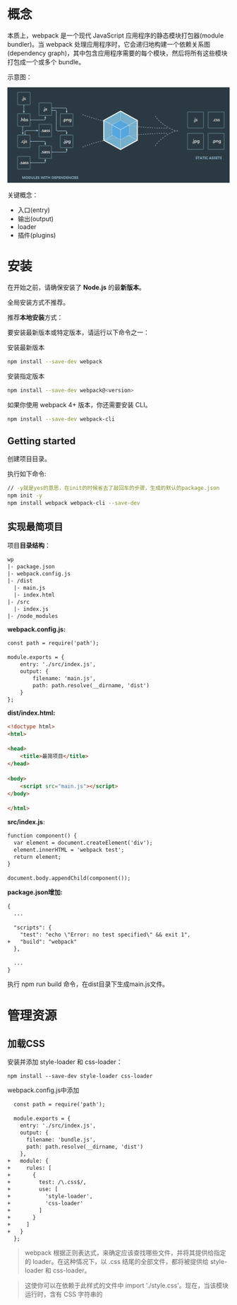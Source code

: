 # 概念

本质上，webpack 是一个现代 JavaScript 应用程序的静态模块打包器(module bundler)。当 webpack 处理应用程序时，它会递归地构建一个依赖关系图(dependency graph)，其中包含应用程序需要的每个模块，然后将所有这些模块打包成一个或多个 bundle。

示意图：

![](./imgs/webpack.png)

关键概念：

* 入口(entry)
* 输出(output)
* loader
* 插件(plugins)



# 安装

在开始之前，请确保安装了 **Node.js** 的最**新版本**。

全局安装方式不推荐。

推荐**本地安装**方式：

要安装最新版本或特定版本，请运行以下命令之一：

安装最新版本

```bash
npm install --save-dev webpack
```

安装指定版本

```bash
npm install --save-dev webpack@<version>
```

如果你使用 webpack 4+ 版本，你还需要安装 CLI。

```bash
npm install --save-dev webpack-cli
```

## Getting started

创建项目目录。

执行如下命令:

```bash
// -y就是yes的意思，在init的时候省去了敲回车的步骤，生成的默认的package.json
npm init -y
npm install webpack webpack-cli --save-dev
```
## 实现最简项目

项目**目录结构**：

```
wp
|- package.json
|- webpack.config.js
|- /dist
  |- main.js
  |- index.html
|- /src
  |- index.js
|- /node_modules
```
**webpack.config.js:**

```
const path = require('path');

module.exports = {
    entry: './src/index.js',
    output: {
        filename: 'main.js',
        path: path.resolve(__dirname, 'dist')
    }
};
```
**dist/index.html:**

```html
<!doctype html>
<html>

<head>
    <title>最简项目</title>
</head>

<body>
    <script src="main.js"></script>
</body>

</html>
```
**src/index.js**:

```
function component() {
  var element = document.createElement('div');
  element.innerHTML = 'webpack test';
  return element;
}

document.body.appendChild(component());
```
**package.json增加:**
```
{
  ...
    
  "scripts": {
    "test": "echo \"Error: no test specified\" && exit 1",
+   "build": "webpack"
  },
    
  ...
}
```
执行 npm run build 命令，在dist目录下生成main.js文件。



# 管理资源

## 加载CSS

安装并添加 style-loader 和 css-loader：
```
npm install --save-dev style-loader css-loader
```
webpack.config.js中添加
```
  const path = require('path');

  module.exports = {
    entry: './src/index.js',
    output: {
      filename: 'bundle.js',
      path: path.resolve(__dirname, 'dist')
    },
+   module: {
+     rules: [
+       {
+         test: /\.css$/,
+         use: [
+           'style-loader',
+           'css-loader'
+         ]
+       }
+     ]
+   }
  };
```
> webpack 根据正则表达式，来确定应该查找哪些文件，并将其提供给指定的 loader。在这种情况下，以 .css 结尾的全部文件，都将被提供给 style-loader 和 css-loader。

> 这使你可以在依赖于此样式的文件中 import './style.css'。现在，当该模块运行时，含有 CSS 字符串的 <style> 标签，将被插入到 html 文件的 <head> 中。

> css-loader: 解释(interpret) @import 和 url() ，会 import/require() 后再解析(resolve)它们。

> style-loader: Adds CSS to the DOM by injecting a <style> tag

举例：

src/style.css

```
.content {
    color:green;
}
```
src/index.js

```
import './style.css'
function component() {
  var element = document.createElement('div');
  element.innerHTML = 'webpack test';
  element.classList.add('content');
  return element;
}

document.body.appendChild(component());
```

### css提取？？？

### postcss ？？？

### less ？？？

### sass ？？？

## 加载图片

使用 file-loader，我们可以轻松地将这些内容混合到 CSS 中：
```
npm install --save-dev file-loader
```
webpack.config.js文件增加
```
  const path = require('path');

  module.exports = {
    
    ...
    
    module: {
      rules: [
      
        ...
        
+       {
+         test: /\.(png|svg|jpg|gif)$/,
+         use: [
+           'file-loader'
+         ]
+       }
      ]
    }
  };
```

举例：
src/index.js
```
  import _ from 'lodash';
  import './style.css';
+ import Icon from './icon.png';

  function component() {
    var element = document.createElement('div');
    ...

+   // 将图像添加到我们现有的 div。
+   var myIcon = new Image();
+   myIcon.src = Icon;
+
+   element.appendChild(myIcon);

    return element;
  }

  document.body.appendChild(component());
```
或

src/style.css
```
  .hello {
    color: red;
+   background: url('./icon.png');
  }
```
### image-webpack-loader？？？

### url-loader？？？

### html-loader？？？

## 加载字体

那么，像字体这样的其他资源如何处理呢？file-loader 和 url-loader 可以接收并加载任何文件，然后将其输出到构建目录。这就是说，我们可以将它们用于任何类型的文件，包括字体。

webpack.config.js：
```
  const path = require('path');

  module.exports = {
    ...
    module: {
      rules: [
        ...
        
+       {
+         test: /\.(woff|woff2|eot|ttf|otf)$/,
+         use: [
+           'file-loader'
+         ]
+       }
      ]
    }
  };
```

举例：

src/style.css
```
+ @font-face {
+   font-family: 'MyFont';
+   src:  url('./my-font.woff2') format('woff2'),
+         url('./my-font.woff') format('woff');
+   font-weight: 600;
+   font-style: normal;
+ }

  .hello {
    color: red;
+   font-family: 'MyFont';
    background: url('./icon.png');
  }
```
> https://www.fontsquirrel.com/tools/webfont-generator 可以转换字体为浏览器可以识别的字体。

## 加载数据

* 可以加载的有用资源还有数据，如 JSON 文件，CSV、TSV 和 XML。
* JSON 支持实际上是内置的(例如，直接使用import Data from './data.json' 默认将正常运行）。
* 导入 CSV、TSV 可以使用 csv-loader
* 导入 XML可以使用 xml-loader

安装
```
npm install --save-dev csv-loader xml-loader
```
webpack.config.js
```
  const path = require('path');

  module.exports = {
    
    module: {
      rules: [
        ...
        
+       {
+         test: /\.(csv|tsv)$/,
+         use: [
+           'csv-loader'
+         ]
+       },
+       {
+         test: /\.xml$/,
+         use: [
+           'xml-loader'
+         ]
+       }
      ]
    }
  };  
```

现在，你可以 import 这四种类型的数据(JSON, CSV, TSV, XML)中的任何一种。

## 全局资源

### alias？？？



# 管理输出

到目前为止，我们在 index.html 文件中手动引入所有资源，然而随着应用程序增长，并且一旦开始对文件名使用哈希(hash)]并输出多个 bundle，手动地对 index.html 文件进行管理，一切就会变得困难起来。然而，可以通过一些插件，会使这个过程更容易操控。

## 设定 HtmlWebpackPlugin 

首先安装插件：
```
npm install --save-dev html-webpack-plugin
```
webpack.config.js
```
  const path = require('path');
+ const HtmlWebpackPlugin = require('html-webpack-plugin');

  module.exports = {
    ...
    
+   plugins: [
+     new HtmlWebpackPlugin({
+       title: 'Output Management'
+     })
+   ],
    
    ...
    
  };
```
HtmlWebpackPlugin 还是会默认生成 index.html 文件。这就是说，它会用新生成的 index.html 文件，把我们的原来的替换。

执行npm run build后，如果你在代码编辑器中将 index.html 打开，你就会看到 HtmlWebpackPlugin 创建了一个全新的文件，所有的 bundle 会自动添加到 html 中。

###  html-webpack-template？？？

## 清理 /dist 文件夹 

通常，在每次构建前清理 /dist 文件夹，是比较推荐的做法，因此只会生成用到的文件。

clean-webpack-plugin 是一个比较普及的管理插件，让我们安装和配置下。
```
npm install clean-webpack-plugin --save-dev
```
webpack.config.js
```
  const path = require('path');
  const HtmlWebpackPlugin = require('html-webpack-plugin');
+ const CleanWebpackPlugin = require('clean-webpack-plugin');

  module.exports = {
    entry: {
      app: './src/index.js',
      print: './src/print.js'
    },
    plugins: [
+     new CleanWebpackPlugin(['dist']),
      new HtmlWebpackPlugin({
        title: 'Output Management'
      })
    ],
    output: {
      filename: '[name].bundle.js',
      path: path.resolve(__dirname, 'dist')
    }
  };
```
现在执行 npm run build，再检查 /dist 文件夹。如果一切顺利，你现在应该不会再看到旧的文件，只有构建后生成的文件！

## manifest？？？

### WebpackManifestPlugin？？？



# 开发环境

## 使用 source map 

当 webpack 打包源代码时，可能会很难追踪到错误和警告在源代码中的原始位置。例如，如果将三个源文件（a.js, b.js 和 c.js）打包到一个 bundle（bundle.js）中，而其中一个源文件包含一个错误，那么堆栈跟踪就会简单地指向到 bundle.js。这并通常没有太多帮助，因为你可能需要准确地知道错误来自于哪个源文件。

为了更容易地追踪错误和警告，JavaScript 提供了 source map 功能，将编译后的代码映射回原始源代码。如果一个错误来自于 b.js，source map 就会明确的告诉你。

source map 有很多不同的选项可用，我们使用 inline-source-map 选项为例作为说明：

在 print.js 文件中生成一个错误：

src/print.js
```
  export default function printMe() {
-   console.log('I get called from print.js!');
+   cosnole.error('I get called from print.js!');
  }
```
npm run build 之后，浏览器控制台定位错误在app.bundle.js文件：
```
app.bundle.js:1 I get called from print.js!
r @ app.bundle.js:1
```
做如下修改：

webpack.config.js
```
const path = require('path');
  const HtmlWebpackPlugin = require('html-webpack-plugin');
  const CleanWebpackPlugin = require('clean-webpack-plugin');

  module.exports = {
    entry: {
      app: './src/index.js',
      print: './src/print.js'
    },
+   devtool: 'inline-source-map',
    ...
  };
```
执行npm run build，并在浏览器运行，可以定位错误在源文件print.js
```
I get called from print.js!
r @ print.js:2
```
source map帮助定位了问题的确切位置。

## 开发工具

* webpack's Watch Mode
* webpack-dev-server
* webpack-dev-middleware

### 观察模式（Watch Mode）

添加一个用于启动 webpack 的观察模式的 npm script 脚本：

package.json
```
  {
    ...
    
    "scripts": {
      "test": "echo \"Error: no test specified\" && exit 1",
+     "watch": "webpack --watch",
      "build": "webpack"
    },
    
    ...
  }
```
命令行中运行 npm run watch，然后就会看到 webpack 是如何编译代码。 然而，你会发现并没有退出命令行。这是因为 script 脚本当前还在观察文件。

修改并保存文件并检查终端窗口。应该可以看到 webpack 自动重新编译修改后的模块！

> 唯一的缺点是，为了看到修改后的实际效果，你需要刷新浏览器。

### webpack-dev-server

webpack-dev-server 为你提供了一个简单的 web 服务器，并且能够实时重新加载(live reloading)。让我们设置以下：
```
npm install --save-dev webpack-dev-server
```
修改配置文件，告诉开发服务器(dev server)，在哪里查找文件：

webpack.config.js
```
  const path = require('path');
  const HtmlWebpackPlugin = require('html-webpack-plugin');
  const CleanWebpackPlugin = require('clean-webpack-plugin');

  module.exports = {
    entry: {
      app: './src/index.js',
      print: './src/print.js'
    },
    devtool: 'inline-source-map',
+   devServer: {
+     contentBase: './dist'
+   },

    ...
    
  };
```
以上配置告知 webpack-dev-server，在 localhost:8080 下建立服务，将 dist 目录下的文件，作为可访问文件。

让我们添加一个 script 脚本，可以直接运行开发服务器(dev server)：

package.json
```
  {
    ...
    
    "scripts": {
      "test": "echo \"Error: no test specified\" && exit 1",
      "watch": "webpack --watch",
+     "start": "webpack-dev-server --open",
      "build": "webpack"
    },
    ...
  }
```
现在，我们可以在命令行中运行 npm start，就会看到浏览器自动加载页面。如果现在修改和保存任意源文件，web 服务器就会自动重新加载编译后的代码。

#### publicPath？？？

#### Hot Module Replacement？？？

### 使用 webpack-dev-middleware

webpack-dev-middleware 是一个容器(wrapper)，它可以把 webpack 处理后的文件传递给一个服务器(server)。 webpack-dev-server 在内部使用了它，然而它也可以作为一个单独的 package 来使用，以便根据需求进行更多自定义设置。

首先，安装 `express` 和 `webpack-dev-middleware`：

```bash
npm install --save-dev express webpack-dev-middleware
```

现在，我们需要调整 webpack 配置文件，以确保 middleware(中间件) 功能能够正确启用：

**webpack.config.js**

```diff
  const path = require('path');
  const HtmlWebpackPlugin = require('html-webpack-plugin');
  const CleanWebpackPlugin = require('clean-webpack-plugin');

  module.exports = {
    ...
    output: {
      filename: '[name].bundle.js',
      path: path.resolve(__dirname, 'dist'),
+     publicPath: '/'
    }
  };
```

我们将会在 server 脚本使用 `publicPath`，以确保文件资源能够正确地 serve 在 `http://localhost:3000` 下，稍后我们会指定 port number(端口号)。接下来是设置自定义 `express` server：

**project**

```diff
  webpack-demo
  |- package.json
  |- webpack.config.js
+ |- server.js
  |- /dist
  |- /src
    |- index.js
    |- print.js
  |- /node_modules
```

**server.js**

```javascript
const express = require('express');
const webpack = require('webpack');
const webpackDevMiddleware = require('webpack-dev-middleware');

const app = express();
const config = require('./webpack.config.js');
const compiler = webpack(config);

// 告诉 express 使用 webpack-dev-middleware，
// 以及将 webpack.config.js 配置文件作为基础配置
app.use(webpackDevMiddleware(compiler, {
  publicPath: config.output.publicPath
}));

// 将文件 serve 到 port 3000。
app.listen(3000, function () {
  console.log('Example app listening on port 3000!\n');
});
```

现在，添加一个 npm script，以使我们更方便地运行服务：

**package.json**

```diff
  {
    ...
    "scripts": {
      "test": "echo \"Error: no test specified\" && exit 1",
      "watch": "webpack --watch",
      "start": "webpack-dev-server --open",
+     "server": "node server.js",
      "build": "webpack"
    },
    ...
  }
```

现在，在 terminal(终端) 中执行 `npm run server`，将会有类似如下信息输出：

```bash
Example app listening on port 3000!
...
          Asset       Size  Chunks                    Chunk Names
  app.bundle.js    1.44 MB    0, 1  [emitted]  [big]  app
print.bundle.js    6.57 kB       1  [emitted]         print
     index.html  306 bytes          [emitted]
...
webpack: Compiled successfully.
```

现在，打开浏览器，访问 `http://localhost:3000`。应该看到webpack 应用程序已经运行！



# 热模块替换

## 启用 HMR 

此功能可以很大程度提高生产效率。

webpack.config.js
```diff
  const path = require('path');
  const HtmlWebpackPlugin = require('html-webpack-plugin');
  const CleanWebpackPlugin = require('clean-webpack-plugin');
+ const webpack = require('webpack');

  module.exports = {
    entry: {
-      app: './src/index.js',
-      print: './src/print.js'
+      app: './src/index.js'
    },
    devtool: 'inline-source-map',
    devServer: {
      contentBase: './dist',
+     hot: true
    },
    plugins: [
      new CleanWebpackPlugin(['dist']),
      new HtmlWebpackPlugin({
        title: '模块热替换'
      }),
+     new webpack.HotModuleReplacementPlugin()
    ],
    output: {
      filename: '[name].bundle.js',
      path: path.resolve(__dirname, 'dist')
    }
  };
```

> 可以通过命令来修改 [webpack-dev-server](https://github.com/webpack/webpack-dev-server) *的配置：*`webpack-dev-server --hotOnly`

现在，修改 `index.js` 文件，以便在 `print.js` 内部发生变更时，告诉 webpack 接受 updated module。

```diff
  import _ from 'lodash';
  import printMe from './print.js';

  function component() {
    ...
  }

  document.body.appendChild(component());
+
+ if (module.hot) {
+   module.hot.accept('./print.js', function() {
+     console.log('Accepting the updated printMe module!');
+     printMe();
+   })
+ }
```

## 通过 Node.js API 

在 Node.js API 中使用 webpack dev server 时，不要将 dev server 选项放在 webpack 配置对象(webpack config object)中。而是，在创建时，将其作为第二个参数传递。例如：

```
new WebpackDevServer(compiler, options)
```

想要启用 HMR，还需要修改 webpack 配置对象，使其包含 HMR 入口起点。`webpack-dev-server` package 中具有一个叫做 `addDevServerEntrypoints` 的方法，你可以通过使用这个方法来实现。这是关于如何使用的一个基本示例：

**dev-server.js**

```javascript
const webpackDevServer = require('webpack-dev-server');
const webpack = require('webpack');

const config = require('./webpack.config.js');
const options = {
  contentBase: './dist',
  hot: true,
  host: 'localhost'
};

webpackDevServer.addDevServerEntrypoints(config, options);
const compiler = webpack(config);
const server = new webpackDevServer(compiler, options);

server.listen(5000, 'localhost', () => {
  console.log('dev server listening on port 5000');
});
```

> 如果你正在使用 [`webpack-dev-middleware`](https://webpack.docschina.org/guides/development#using-webpack-dev-middleware)，可以通过 [`webpack-hot-middleware`](https://github.com/webpack-contrib/webpack-hot-middleware) package，在自定义 dev server 中启用 HMR。

## 问题 

模块热替换可能比较难以掌握。为了说明这一点，我们回到刚才的示例中。如果你继续点击示例页面上的按钮，你会发现控制台仍在打印旧的 `printMe` 函数。

这是因为按钮的 `onclick` 事件处理函数仍然绑定在旧的 `printMe` 函数上。

为了让 HMR 正常工作，我们需要更新代码，使用 `module.hot.accept` 将其绑定到新的 `printMe` 函数上：

**index.js**

```diff
  import _ from 'lodash';
  import printMe from './print.js';

  function component() {
    ...
  }

- document.body.appendChild(component());
+ let element = component(); // 存储 element，以在 print.js 修改时重新渲染
+ document.body.appendChild(element);

  if (module.hot) {
    module.hot.accept('./print.js', function() {
      console.log('Accepting the updated printMe module!');
-     printMe();
+     document.body.removeChild(element);
+     element = component(); // Re-render the "component" to update the click handler
+     element = component(); // 重新渲染 "component"，以便更新 click 事件处理函数
+     document.body.appendChild(element);
    })
  }
```

## HMR 加载样式 

借助于 style-loader，使用模块热替换来加载 CSS 实际上极其简单。此 loader 在幕后使用了 module.hot.accept，在 CSS 依赖模块更新之后，会将其 patch(修补) 到 <style> 标签中。

安装loader ：
```
npm install --save-dev style-loader css-loader
```
然后更新配置文件，使用这两个 loader。

webpack.config.js
```
  const path = require('path');
  const HtmlWebpackPlugin = require('html-webpack-plugin');
  const CleanWebpackPlugin = require('clean-webpack-plugin');
  const webpack = require('webpack');

  module.exports = {
    entry: {
      app: './src/index.js'
    },
    devtool: 'inline-source-map',
    devServer: {
      contentBase: './dist',
      hot: true
    },
+   module: {
+     rules: [
+       {
+         test: /\.css$/,
+         use: ['style-loader', 'css-loader']
+       }
+     ]
+   },
    plugins: [
      new CleanWebpackPlugin(['dist']),
      new HtmlWebpackPlugin({
        title: '模块热替换'
      }),
      new webpack.HotModuleReplacementPlugin()
    ],
    output: {
      filename: '[name].bundle.js',
      path: path.resolve(__dirname, 'dist')
    }
  };
```

## 其他代码和框架 

### React Hot Loader？？？

社区还提供许多其他 loader 和示例，可以使 HMR 与各种框架和库平滑地进行交互……

* **React Hot Loader：实时调整 react 组件。**
* Vue Loader：此 loader 支持 vue 组件的 HMR，提供开箱即用体验。
* Elm Hot Loader：支持 Elm 编程语言的 HMR。
* Angular HMR：没有必要使用 loader！直接修改 NgModule 主文件就够了，它可以完全控制 HMR API。



# tree shaking

*tree shaking* 是一个术语，通常用于描述移除 JavaScript 上下文中的未引用代码(dead-code)。它依赖于 ES2015 模块语法的 [静态结构](http://exploringjs.com/es6/ch_modules.html#static-module-structure) 特性，例如 [`import`](https://developer.mozilla.org/en-US/docs/Web/JavaScript/Reference/Statements/import) 和 [`export`](https://developer.mozilla.org/en-US/docs/Web/JavaScript/Reference/Statements/export)。

webpack 2 正式版本内置支持 ES2015 模块（也叫做 *harmony modules*）和未使用模块检测能力。新的 webpack 4 正式版本扩展了此检测能力，通过 `package.json` 的 `"sideEffects"` 属性作为标记，向 compiler 提供提示，表明项目中的哪些文件是 "pure(纯的 ES2015 模块)"，由此可以安全地删除文件中未使用的部分。

## sideEffects

在一个纯粹的 ESM 模块世界中，很容易识别出哪些文件有 side effect。然而，我们的项目无法达到这种纯度，所以，此时有必要提示 webpack compiler 哪些代码是“纯粹部分”。

通过 package.json 的 `"sideEffects"` 属性，来实现这种方式。

```json
{
  "name": "your-project",
  "sideEffects": false
}
```

如果所有代码都不包含 side effect，我们就可以简单地将该属性标记为 `false`，来告知 webpack，它可以安全地删除未用到的 export。

> "side effect(副作用)" 的定义是，在导入时会执行特殊行为的代码，而不是仅仅暴露一个 export 或多个 export。举例说明，例如 polyfill，它影响全局作用域，并且通常不提供 export。

如果你的代码确实有一些副作用，可以改为提供一个数组：

```json
{
  "name": "your-project",
  "sideEffects": [
    "./src/some-side-effectful-file.js"
  ]
}
```

数组方式支持相对路径、绝对路径和 glob 模式匹配相关文件。它在内部使用 [micromatch](https://github.com/micromatch/micromatch#matching-features)。

> 注意，所有导入文件都会受到 tree shaking 的影响。这意味着，如果在项目中使用类似 `css-loader` 并 import 一个 CSS 文件，则需要将其添加到 side effect 列表中，以免在生产模式中无意中将它删除：

```json
{
  "name": "your-project",
  "sideEffects": [
    "./src/some-side-effectful-file.js",
    "*.css"
  ]
}
```

最后，还可以在 [`module.rules` 配置选项](https://webpack.docschina.org/configuration/module/#module-rules) 中设置 `"sideEffects"`。

### micromatch？？？

## 压缩输出结果

通过 `import` 和 `export` 语法，我们已经找出需要删除的“未引用代码(dead code)”，然而，不仅仅是要找出，还要在 bundle 中删除它们。为此，我们需要将 `mode` 配置选项设置为 [`production`](https://webpack.docschina.org/concepts/mode/#mode-production)。

> 注意，也可以在命令行接口中使用 `--optimize-minimize` 标记，来启用 `TerserPlugin`。

准备就绪后，然后运行另一个 npm script `npm run build`，看看输出结果是否发生改变。

> 运行 tree shaking 需要 [ModuleConcatenationPlugin](https://webpack.docschina.org/plugins/module-concatenation-plugin)。通过 `mode: "production"` 可以添加此插件。如果你没有使用 mode 设置，记得手动添加 [ModuleConcatenationPlugin](https://webpack.docschina.org/plugins/module-concatenation-plugin)。

### TerserPlugin？？？

### ModuleConcatenationPlugin ？？？



想要使用 *tree shaking* 必须注意以下……

- 使用 ES2015 模块语法（即 `import` 和 `export`）。
- 确保没有 compiler 将 ES2015 模块语法转换为 CommonJS 模块（这也是流行的 Babel preset 中 @babel/preset-env 的默认行为 - 更多详细信息请查看 [文档](https://babel.docschina.org/docs/en/babel-preset-env#modules)）。
- 在项目 `package.json` 文件中，添加一个 "sideEffects" 属性。
- 通过将 `mode` 选项设置为 [`production`](https://webpack.docschina.org/concepts/mode/#mode-production)，启用 minification(代码压缩) 和 tree shaking。

> 你可以将应用程序想象成一棵树。绿色表示实际用到的 source code(源码) 和 library(库)，是树上活的树叶。灰色表示未引用代码，是秋天树上枯萎的树叶。为了除去死去的树叶，你必须摇动这棵树，使它们落下。

# 生产环境

## 配置

* development(开发环境) 和 production(生产环境) 这两个环境下的构建目标存在着巨大差异。

* 在开发环境中，我们需要：强大的 source map 和一个有着 live reloading(实时重新加载) 或 hot module replacement(热模块替换) 能力的 localhost server。

* 而生产环境目标则转移至其他方面，关注点在于压缩 bundle、更轻量的 source map、资源优化等，通过这些优化方式改善加载时间。

* 由于要遵循逻辑分离，我们通常建议为每个环境编写彼此独立的 webpack 配置。

保留一个 "common(通用)" 配置。为了将这些配置合并在一起，我们将使用一个名为 webpack-merge 的工具。此工具会引用 "common" 配置，因此我们不必再在环境特定(environment-specific)的配置中编写重复代码。

我们先从安装 webpack-merge ：
```bash
npm install --save-dev webpack-merge
```

project

```diff
- |- webpack.config.js
+ |- webpack.common.js
+ |- webpack.dev.js
+ |- webpack.prod.js
```

webpack.common.js

```diff
+ const path = require('path');
+ const HtmlWebpackPlugin = require('html-webpack-plugin');
+ const CleanWebpackPlugin = require('clean-webpack-plugin');
+ 
+ module.exports = {
+     entry: {
+         app: './src/index.js'
+     },
+     output: {
+         filename: '[name].bundle.js',
+         path: path.resolve(__dirname, 'dist')
+     },
+     plugins: [
+         new HtmlWebpackPlugin({
+             title: 'Output Management'
+         }),
+         new CleanWebpackPlugin(['dist'])
+     ]
+ };
```

webpack.dev.js

```diff
+ const merge = require('webpack-merge');
+ const common = require('./webpack.common.js');
+ const webpack = require('webpack');
+ 
+ module.exports = merge(common, {
+     devtool: 'inline-source-map',
+     devServer: {
+         contentBase: './dist',
+         hot: true
+     },
+     plugins: [
+         new webpack.HotModuleReplacementPlugin()
+     ],
+     mode: 'development'
+ });
```

webpack.prod.js

```diff
+ const merge = require('webpack-merge');
+ const common = require('./webpack.common.js');
+
+ module.exports = merge(common,{
+     mode: 'production'
+ });
```

## npm scripts 

让 npm start script 中 webpack-dev-server 使用 development(开发环境) 配置文件，而让 npm run build script 使用 production(生产环境) 配置文件：

package.json
```diff json
  {
    ...
    
    "scripts": {
-     "start": "webpack-dev-server --open",
+     "start": "webpack-dev-server --open --config webpack.dev.js",
-     "build": "webpack"
+     "build": "webpack --config webpack.prod.js"
    },
    
    ...
    
  }
```

## 指定 mode 

许多 library 通过与 process.env.NODE_ENV 环境变量关联，以决定 library 中应该引用哪些内容。例如，当不处于生产环境中时，某些 library 为了使调试变得容易，可能会添加额外的 log(日志记录) 和 test(测试) 功能。并且，在使用 process.env.NODE_ENV === 'production' 时，一些 library 可能针对具体用户的环境，删除或添加一些重要代码，以进行代码执行方面的优化。

从 webpack v4 开始, 指定 mode 会自动地配置 DefinePlugin：

webpack.prod.js
```
  const merge = require('webpack-merge');
  const common = require('./webpack.common.js');

  module.exports = merge(common, {
    mode: 'production',
  });
```

技术上讲，NODE_ENV 是一个由 Node.js 暴露给执行脚本的系统环境变量。通常用于决定在开发环境与生产环境(dev-vs-prod)下，server tools(服务期工具)、build scripts(构建脚本) 和 client-side libraries(客户端库) 的行为。

> 然而，与预期相反，无法在构建脚本 webpack.config.js 中，将 process.env.NODE_ENV 设置为 "production"，请查看 #2537。因此，在 webpack 配置文件中，process.env.NODE_ENV === 'production' ? '[name].[hash].bundle.js' : '[name].bundle.js' 这样的条件语句，无法按照预期运行。

> 任何位于 /src 的本地代码都可以关联到 process.env.NODE_ENV 环境变量，所以以下检查也是有效的：

src/index.js
```diff
  import { cube } from './math.js';
+
+ if (process.env.NODE_ENV !== 'production') {
+   console.log('Looks like we are in development mode!');
+ }

  function component() {
    var element = document.createElement('pre');

    element.innerHTML = [
      'Hello webpack!',
      '5 cubed is equal to ' + cube(5)
    ].join('\n\n');

    return element;
  }

  document.body.appendChild(component());
```

## minification(压缩) 

设置 production mode 配置后，webpack v4+ 会默认压缩你的代码。

> 注意，虽然生产环境下默认使用 TerserPlugin ，并且也是代码压缩方面比较好的选择，但是还有一些其他可选择项。以下有几个同样很受欢迎的插件：
> * BabelMinifyWebpackPlugin
> * ClosureCompilerPlugin
> 如果决定尝试一些其他压缩插件，只要确保新插件也会按照 tree shake 指南中所陈述的具有删除未引用代码(dead code)的能力，以及提供 optimization.minimizer。

### optimization.minimizer？？？

## source mapping(源码映射)

我们鼓励你在生产环境中启用 source map，因为它们对 debug(调试源码) 和运行 benchmark tests(基准测试) 很有帮助。虽然有着如此强大的功能，然而还是应该针对生产环境用途，选择一个可以快速构建的推荐配置（更多选项请查看 devtool）。对于本指南，我们将在生产环境中使用 source-map 选项，而不是我们在开发环境中用到的 inline-source-map：

webpack.prod.js

```diff
  const merge = require('webpack-merge');
  const common = require('./webpack.common.js');

  module.exports = merge(common, {
    mode: 'production',
+   devtool: 'source-map'
  });
```

> 避免在生产中使用 inline-*** 和 eval-***，因为它们会增加 bundle 体积大小，并降低整体性能。

### benchmark tests(基准测试)？？？

### devtool？？？

## 最小化 CSS ？？？

将生产环境下的 CSS 进行压缩会非常重要，请查看 [在生产环境下压缩](https://webpack.docschina.org/plugins/mini-css-extract-plugin/#minimizing-for-production) 章节。

## CLI 替代选项 

* --optimize-minimize 标记将在幕后引用 TerserPlugin。
* 和以上描述的 DefinePlugin 实例相同，--define process.env.NODE_ENV="'production'" 也会做同样的事情。
* webpack -p 将自动地配置上述这两个标记，从而调用需要引入的插件。

> 通常我们建议只使用配置方式，因为在这两种方式中，配置方式能够更准确地理解现在正在做的事情。配置方式还为可以让你更加细微地控制这两个插件中的其他选项。

# 代码分离

代码分离是 webpack 中最引人注目的特性之一。此特性能够把代码分离到不同的 bundle 中，然后可以按需加载或并行加载这些文件。代码分离可以用于获取更小的 bundle，以及控制资源加载优先级，如果使用合理，会极大影响加载时间。

常用的代码分离方法有三种：

* 入口起点：使用 entry 配置手动地分离代码。
* 防止重复：使用 SplitChunksPlugin 去重和分离 chunk。
* 动态导入：通过模块中的内联函数调用来分离代码。

## 入口起点(entry points) 

正如前面提到的，这种方式存在一些隐患：

* 如果入口 chunk 之间包含一些重复的模块，那些重复模块都会被引入到各个 bundle 中。
* 这种方法不够灵活，并且不能动态地将核心应用程序逻辑中的代码拆分出来。

这两点中的第一点，对我们的示例来说毫无疑问是个严重问题，因为我们在 ./src/index.js 中也引入过 lodash，这样就造成在两个 bundle 中重复引用。我们可以通过使用 SplitChunksPlugin 插件来移除重复模块。

## 防止重复(prevent duplication) 

SplitChunksPlugin 插件可以将公共的依赖模块提取到已有的 entry chunk 中，或者提取到一个新生成的 chunk。让我们使用这个插件，将前面示例中重复的 lodash 模块去除：

CommonsChunkPlugin 已经从 webpack v4（代号 legato）中移除。想要了解最新版本是如何处理 chunk，请查看 SplitChunksPlugin。

webpack.config.js
```diff
  const path = require('path');

  module.exports = {
    mode: 'development',
    entry: {
      index: './src/index.js',
      another: './src/another-module.js'
    },
    output: {
      filename: '[name].bundle.js',
      path: path.resolve(__dirname, 'dist')
    },
+   optimization: {
+     splitChunks: {
+       chunks: 'all'
+     }
+   }
  };
```

以下是由社区提供，一些对于代码分离很有帮助的 plugin 和 loader：
> * mini-css-extract-plugin：用于将 CSS 从主应用程序中分离。
> * bundle-loader：用于分离代码和延迟加载生成的 bundle。
> * promise-loader：类似于 bundle-loader ，但是使用了 promise API。

### mini-css-extract-plugin？？？

### bundle-loader？？？

### promise-loader？？？

## 动态导入

当涉及到动态代码拆分时，webpack 提供了两个类似的技术。

* 第一种，也是推荐选择的方式是，使用符合 [ECMAScript 提案](https://github.com/tc39/proposal-dynamic-import) 的 [`import()` 语法](https://webpack.docschina.org/api/module-methods#import-) 来实现动态导入。

* 第二种，则是 webpack 的遗留功能，使用 webpack 特定的 [`require.ensure`](https://webpack.docschina.org/api/module-methods#require-ensure)

### import动态加载

> `import()` *调用会在内部用到* [promises](https://developer.mozilla.org/en-US/docs/Web/JavaScript/Reference/Global_Objects/Promise)*。如果在旧版本浏览器中使用* `import()`*，记得使用一个 polyfill 库（例如* [es6-promise](https://github.com/stefanpenner/es6-promise) *或* [promise-polyfill](https://github.com/taylorhakes/promise-polyfill)*），来 shim* `Promise`*。*

**webpack.config.js**

```diff
  const path = require('path');

  module.exports = {
    mode: 'development',
    entry: {
      index: './src/index.js'
    },
    output: {
      filename: '[name].bundle.js',
+     chunkFilename: '[name].bundle.js',
      path: path.resolve(__dirname, 'dist')
    }
  };
```

> 注意，这里使用了 `chunkFilename`，它决定 non-entry chunk(非入口 chunk) 的名称。

现在，我们不再使用 statically import(静态导入) `lodash`，而是通过 dynamic import(动态导入) 来分离出一个 chunk：

**src/index.js**

```javascript
function getComponent() {
  return import(/* webpackChunkName: "lodash" */ 'lodash')
    .then(({ default: _ }) => {
      var element = document.createElement('div');
      element.innerHTML = _.join(['Hello', 'webpack'], ' ');
      return element;
    }).catch(error => 'An error occurred while loading the component');
  }

getComponent().then(component => {
  document.body.appendChild(component);
})
```



注意，在注释中我们提供了 `webpackChunkName`。这样会将拆分出来的 bundle 命名为 `lodash.bundle.js`，而不是 `[id].bundle.js`。想了解更多关于 `webpackChunkName` 和其他可用选项，请查看 [`import()`](https://webpack.docschina.org/api/module-methods/#import-) 文档。让我们执行 webpack，看到 `lodash` 分离出一个单独的 bundle：

```bash
...
                   Asset      Size          Chunks             Chunk Names
         index.bundle.js  7.88 KiB           index  [emitted]  index
vendors~lodash.bundle.js   547 KiB  vendors~lodash  [emitted]  vendors~lodash
Entrypoint index = index.bundle.js
...
```

由于 `import()` 会返回一个 promise，因此它可以和 [`async` 函数](https://developer.mozilla.org/en-US/docs/Web/JavaScript/Reference/Statements/async_function)一起使用。但是，需要使用像 Babel 这样的预处理器和 [Syntax Dynamic Import Babel Plugin](https://babel.docschina.org/docs/en/babel-plugin-syntax-dynamic-import/#installation)。下面是如何通过 async 函数简化代码：

#### Syntax Dynamic Import Babel Plugin？？？

**src/index.js**

```diff
- function getComponent() {
+ async function getComponent() {
-   return import(/* webpackChunkName: "lodash" */ 'lodash').then({ default: _ } => {
-     var element = document.createElement('div');
-
-     element.innerHTML = _.join(['Hello', 'webpack'], ' ');
-
-     return element;
-
-   }).catch(error => 'An error occurred while loading the component');
+   var element = document.createElement('div');
+   const { default: _ } = await import(/* webpackChunkName: "lodash" */ 'lodash');
+
+   element.innerHTML = _.join(['Hello', 'webpack'], ' ');
+
+   return element;
  }

  getComponent().then(component => {
    document.body.appendChild(component);
  });
```

### require.ensure？？？

## 预取/预加载模块(prefetch/preload module)？？？

## bundle 分析(bundle analysis) 
如果我们以分离代码作为开始，那么就应该以检查模块的输出结果作为结束，对其进行分析是很有用处的。[官方提供分析工具](https://github.com/webpack/analyse) 是一个好的初始选择。下面是一些可选择的社区支持(community-supported)工具：

* webpack-chart：webpack stats 可交互饼图。
* webpack-visualizer：可视化并分析你的 bundle，检查哪些模块占用空间，哪些可能是重复使用的。
* webpack-bundle-analyzer：一个 plugin 和 CLI 工具，它将 bundle 内容展示为便捷的、交互式、可缩放的树状图形式。
* webpack bundle optimize helper：此工具会分析你的 bundle，并为你提供可操作的改进措施建议，以减少 bundle 体积大小。

### 官方提供分析工具？？？

### webpack-chart？？？

### webpack-visualizer？？？

### webpack-bundle-analyzer？？？

### webpack bundle optimize helper？？？



# 懒加载

懒加载或者按需加载，是一种很好的优化网页或应用的方式。这种方式实际上是先把你的代码在一些逻辑断点处分离开，然后在一些代码块中完成某些操作后，立即引用或即将引用另外一些新的代码块。这样加快了应用的初始加载速度，减轻了它的总体体积，因为某些代码块可能永远不会被加载。

## 示例 

我们在[代码分离](https://webpack.docschina.org/guides/code-splitting#dynamic-imports)中的例子基础上，进一步做些调整来说明这个概念。那里的代码确实会在脚本运行的时候产生一个分离的代码块 `lodash.bundle.js` ，在技术概念上“懒加载”它。问题是加载这个包并不需要用户的交互 -- 意思是每次加载页面的时候都会请求它。这样做并没有对我们有很多帮助，还会对性能产生负面影响。

我们试试不同的做法。我们增加一个交互，当用户点击按钮的时候用 console 打印一些文字。但是会等到第一次交互的时候再加载那个代码块（`print.js`）。为此，我们返回到代码分离的例子中，把 `lodash` 放到主代码块中，重新运行*代码分离*中的代码 [final *Dynamic Imports* example](https://webpack.docschina.org/guides/code-splitting#dynamic-imports)。

**project**

```diff
webpack-demo
|- package.json
|- webpack.config.js
|- /dist
|- /src
  |- index.js
+ |- print.js
|- /node_modules
```

**src/print.js**

```js
console.log('The print.js module has loaded! See the network tab in dev tools...');

export default () => {
  console.log('Button Clicked: Here\'s "some text"!');
};
```

**src/index.js**

```diff
+ import _ from 'lodash';
+
- async function getComponent() {
+ function component() {
    var element = document.createElement('div');
-   const _ = await import(/* webpackChunkName: "lodash" */ 'lodash');
+   var button = document.createElement('button');
+   var br = document.createElement('br');

+   button.innerHTML = 'Click me and look at the console!';
    element.innerHTML = _.join(['Hello', 'webpack'], ' ');
+   element.appendChild(br);
+   element.appendChild(button);
+
+   // Note that because a network request is involved, some indication
+   // of loading would need to be shown in a production-level site/app.
+   button.onclick = e => import(/* webpackChunkName: "print" */ './print').then(module => {
+     var print = module.default;
+
+     print();
+   });

    return element;
  }

- getComponent().then(component => {
-   document.body.appendChild(component);
- });
+ document.body.appendChild(component());
```

> 注意当调用 ES6 模块的 `import()` 方法（引入模块）时，必须指向模块的 `.default` 值，因为它才是 promise 被处理后返回的实际的 `module` 对象。

## 框架 

许多框架和类库对于如何用它们自己的方式来实现（懒加载）都有自己的建议。这里有一些例子：

- React: [Code Splitting and Lazy Loading](https://reacttraining.com/react-router/web/guides/code-splitting)
- Vue: [Lazy Load in Vue using Webpack's code splitting](https://alexjoverm.github.io/2017/07/16/Lazy-load-in-Vue-using-Webpack-s-code-splitting/)
- AngularJS: [AngularJS + Webpack = lazyLoad](https://medium.com/@var_bin/angularjs-webpack-lazyload-bb7977f390dd) by [@var_bincom](https://twitter.com/var_bincom)

### Code Splitting and Lazy Loading？？？



# 缓存

以上，我们使用 webpack 来打包模块化的应用程序，webpack 会生成一个可部署的 `/dist` 目录，然后把打包后的内容放置在此目录中。只要 `/dist` 目录中的内容部署到 server 上，client（通常是浏览器）就能够访问网站此 server 的网站及其资源。而最后一步获取资源是比较耗费时间的，这就是为什么浏览器使用一种名为 [缓存](https://searchstorage.techtarget.com/definition/cache) 的技术。可以通过命中缓存，以降低网络流量，使网站加载速度更快，然而，如果我们在部署新版本时不更改资源的文件名，浏览器可能会认为它没有被更新，就会使用它的缓存版本。由于缓存的存在，当你需要获取新的代码时，就会显得很棘手。

## 输出文件的文件名

我们可以通过替换 `output.filename` 中的 [substitutions](https://webpack.docschina.org/configuration/output#output-filename) 设置，来定义输出文件的名称。webpack 提供了一种使用称为 **substitution(可替换模板字符串)** 的方式，通过带括号字符串来模板化文件名。其中，`[contenthash]`substitution 将根据资源内容创建出唯一 hash。当资源内容发生变化时，`[contenthash]` 也会发生变化。

```diff
module.exports = {
    ...
    
    output: {
-     filename: 'bundle.js',
+     filename: '[name].[contenthash].js',
      path: path.resolve(__dirname, 'dist')
    }
  };
```

## 提取引导模板

### 提取runtime

正如我们在 [代码分离](https://webpack.docschina.org/guides/code-splitting) 中所学到的，[`SplitChunksPlugin`](https://webpack.docschina.org/plugins/split-chunks-plugin/) 可以用于将模块分离到单独的 bundle 中。webpack 还提供了一个优化功能，可使用 [`optimization.runtimeChunk`](https://webpack.docschina.org/configuration/optimization/#optimization-runtimechunk) 选项将 runtime 代码拆分为一个单独的 chunk。将其设置为 `single` 来为所有 chunk 创建一个 runtime bundle：

**webpack.config.js**

```diff
  module.exports = {
    ...
    
    output: {
      filename: '[name].[contenthash].js',
      path: path.resolve(__dirname, 'dist')
    },
+   optimization: {
+     runtimeChunk: 'single'
+   }
  };
```

### 提取第三方库到vendor chunk中

将第三方库(library)（例如 `lodash` 或 `react`）提取到单独的 `vendor` chunk 文件中，是比较推荐的做法，这是因为，它们很少像本地的源代码那样频繁修改。因此通过实现以上步骤，利用 client 的长效缓存机制，命中缓存来消除请求，并减少向 server 获取资源，同时还能保证 client 代码和 server 代码版本一致。 这可以通过使用 [SplitChunksPlugin 示例 2](https://webpack.docschina.org/plugins/split-chunks-plugin/#split-chunks-example-2) 中演示的 [`SplitChunksPlugin`](https://webpack.docschina.org/plugins/split-chunks-plugin/) 插件的 [`cacheGroups`](https://webpack.docschina.org/plugins/split-chunks-plugin/#splitchunks-cachegroups) 选项来实现。我们在 `optimization.splitChunks` 添加如下 `cacheGroups` 参数并构建：

**webpack.config.js**

```diff
  var path = require('path');
  const CleanWebpackPlugin = require('clean-webpack-plugin');
  const HtmlWebpackPlugin = require('html-webpack-plugin');

  module.exports = {
    ...
    
    optimization: {
-     runtimeChunk: 'single'
+     runtimeChunk: 'single',
+     splitChunks: {
+       cacheGroups: {
+         vendor: {
+           test: /[\\/]node_modules[\\/]/,
+           name: 'vendors',
+           chunks: 'all'
+         }
+       }
+     }
    }
  };
```

## 模块标识符

这是因为每个 [`module.id`](https://webpack.docschina.org/api/module-variables#module-id-commonjs-) 会默认地基于解析顺序(resolve order)进行增量。也就是说，当解析顺序发生变化，ID 也会随之改变。因此，简要概括：

- `main` bundle 会随着自身的新增内容的修改，而发生变化。
- `vendor` bundle 会随着自身的 `module.id` 的变化，而发生变化。
- `manifest` bundle 会因为现在包含一个新模块的引用，而发生变化。

第一个和最后一个都是符合预期的行为 - 而 `vendor` hash 发生变化是我们要修复的。幸运的是，可以使用两个插件来解决这个问题。第一个插件是 `NamedModulesPlugin`，将使用模块的路径，而不是一个数字 identifier。虽然此插件有助于在开发环境下产生更加可读的输出结果，然而其执行时间会有些长。第二个选择是使用 [`HashedModuleIdsPlugin`](https://webpack.docschina.org/plugins/hashed-module-ids-plugin)，推荐用于生产环境构建：

```diff
module.exports = {
    entry: './src/index.js',
    plugins: [
      new CleanWebpackPlugin(['dist']),
      new HtmlWebpackPlugin({
        title: 'Caching'
      }),
+      new webpack.HashedModuleIdsPlugin()
    ],
    ...
    
  };
```



# 创建 library



# 入口(entry)

* 指示 webpack 应该使用哪个模块，来作为构建其内部依赖图的开始。
* 进入入口起点后，webpack 会找出有哪些模块和库是入口起点（直接和间接）依赖的。

## 配置

entry 属性，默认值为 ./src

### 单入口写法
module.exports = {
  entry: './path/to/my/entry/file.js'
};

